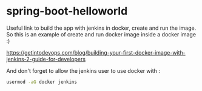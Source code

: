 # spring-boot-helloworld

Useful link to build the app with jenkins in docker, create and run the image.
So this is an example of create and run docker image inside a docker image :)

https://getintodevops.com/blog/building-your-first-docker-image-with-jenkins-2-guide-for-developers

And don't forget to allow the jenkins user to use docker with :
```bash 
usermod -aG docker jenkins
```